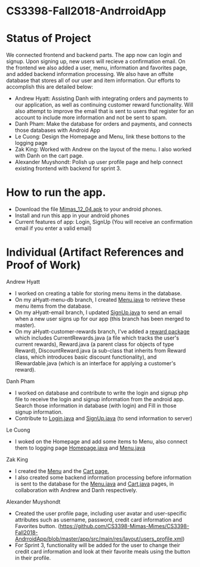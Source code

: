 # CS3398-Fall2018-AndrroidApp

# Status of Project
We connected frontend and backend parts. The app now can login and signup. Upon signing up, new users will recieve a confirmation email. On the frontend we also added a user, menu, information and favorites page, and added backend information processing. We also have an offsite database that stores all of our user and item information. Our efforts to accomplish this are detailed below:

* Andrew Hyatt: Assisting Danh with integrating orders and payments to our application, as well as continuing customer reward functionality. Will also attempt to improve the email that is sent to users that register for an account to include more information and not be sent to spam.
* Danh Pham: Make the database for orders and payments, and connects those databases with Android App
* Le Cuong: Design the Homepage and Menu, link these bottons to the logging page
* Zak King: Worked with Andrew on the layout of the menu. I also worked with Danh on the cart page.
* Alexander Muyshondt: Polish up user profile page and help connect existing frontend with backend for sprint 3.

# How to run the app.
 - Download the file <a href="https://github.com/CS3398-Mimas-Mimes/CS3398-Fall2018-AndrroidApp/tree/master/apk">Mimas_12_04.apk</a> to your android phones.
 - Install and run this app in your android phones
 - Current features of app: Login, SignUp (You will receive an confirmation email if you enter a valid email)

# Individual (Artifact References and Proof of Work)
Andrew Hyatt
- I worked on creating a table for storing menu items in the database. 
- On my aHyatt-menu-db branch, I created <a href="https://github.com/CS3398-Mimas-Mimes/CS3398-Fall2018-AndrroidApp/blob/aHyatt-menu-db/app/src/main/java/com/example/danhpham/group2/Menu.java">Menu.java</a> to retrieve these menu items from the database. 
- On my aHyatt-email branch, I updated <a href="https://github.com/CS3398-Mimas-Mimes/CS3398-Fall2018-AndrroidApp/blob/aHyatt-email/app/src/main/java/com/example/danhpham/group2/SignUp.java">SignUp.java</a> to send an email when a new user signs up for our app (this branch has been merged to master). 
- On my aHyatt-customer-rewards branch, I've added a <a href="https://github.com/CS3398-Mimas-Mimes/CS3398-Fall2018-AndrroidApp/tree/aHyatt-customer-rewards/app/src/main/java/com/example/danhpham/group2/reward">reward package</a> which includes CurrentRewards.java (a file which tracks the user's current rewards), Reward.java (a parent class for objects of type Reward), DiscountReward.java (a sub-class that inherits from Reward class, which introduces basic discount functionality), and IRewardable.java (which is an interface for applying a customer's reward). 

Danh Pham
- I worked on database and contribute to write the login and signup php file to receive the login and signup information from the android app. Search those information in database (with login) and Fill in those signup information.
- Contribute to <a href="https://github.com/CS3398-Mimas-Mimes/CS3398-Fall2018-AndrroidApp/blob/master/app/src/main/java/com/example/danhpham/group2/Login.java">Login.java</a> and <a href="https://github.com/CS3398-Mimas-Mimes/CS3398-Fall2018-AndrroidApp/blob/master/app/src/main/java/com/example/danhpham/group2/SignUp.java">SignUp.java</a> (to send information to server)

Le Cuong 
  - I woked on the Homepage and add some items to Menu, also connect them to logging page  <a href="https://github.com/CS3398-Mimas-Mimes/CS3398-Fall2018-AndrroidApp/blob/zacharyking2016/app/src/main/java/com/example/danhpham/group2/HomePageActivity.java">Homepage.java</a> and  <a href="https://github.com/CS3398-Mimas-Mimes/CS3398-Fall2018-AndrroidApp/blob/zacharyking2016/app/src/main/java/com/example/danhpham/group2/Menu.java">Menu.java</a>
  


Zak King 
 - I created the <a href="https://github.com/CS3398-Mimas-Mimes/CS3398-Fall2018-AndrroidApp/blob/master/app/src/main/res/layout/activity_menu.xml">Menu</a> and the <a href="https://github.com/CS3398-Mimas-Mimes/CS3398-Fall2018-AndrroidApp/blob/master/app/src/main/res/layout/activity_cart.xml">Cart page.</a> 
 - I also created some backend information processing before information is sent to the database for the  <a href="https://github.com/CS3398-Mimas-Mimes/CS3398-Fall2018-AndrroidApp/blob/master/app/src/main/java/com/example/danhpham/group2/Menu.java">Menu.java</a> and <a href="https://github.com/CS3398-Mimas-Mimes/CS3398-Fall2018-AndrroidApp/blob/master/app/src/main/java/com/example/danhpham/group2/cart.java">Cart.java</a> pages, in collaboration with Andrew and Danh respectively. 


Alexander Muyshondt
- Created the user profile page, including user avatar and user-specific attributes such as username, password, credit card information and Favorites button. (https://github.com/CS3398-Mimas-Mimes/CS3398-Fall2018-AndrroidApp/blob/master/app/src/main/res/layout/users_profile.xml)
- For Sprint 3, functionality will be added for the user to change their credit card information and look at their favorite meals using the button in their profile.
